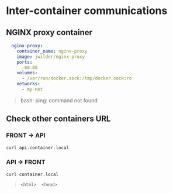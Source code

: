 # Inter-container communications

## NGINX proxy container

```yaml
  nginx-proxy:
    container_name: nginx-proxy
    image: jwilder/nginx-proxy
    ports:
      -80:80
    volumes:
      - /var/run/docker.sock:/tmp/docker.sock:ro
    networks:
      - my-net
```

> bash: ping: command not found

## Check other containers URL

### FRONT -> API

```shell
curl api.container.local
```

### API -> FRONT

```shell
curl container.local
```

> `<html>  <head>`
